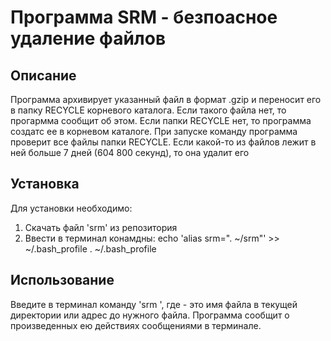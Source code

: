 # Программа SRM - безпоасное удаление файлов
## Описание
Программа архивирует указанный файл в формат .gzip и переносит его в папку RECYCLE корневого каталога.
Если такого файла нет, то прогармма сообщит об этом.
Если папки RECYCLE нет, то программа создатс ее в корневом каталоге.
При запуске команду программа проверит все файлы папки RECYCLE. Если какой-то из файлов лежит в ней больше 7 дней (604 800 секунд), то она удалит его

## Установка
Для установки необходимо:
1) Скачать файл 'srm' из репозитория
2) Ввести в терминал конамдны:
echo 'alias srm=". ~/srm"' >> ~/.bash_profile
. ~/.bash_profile

## Использование
Введите в терминал команду 'srm <file>', где <file> - это имя файла в текущей директории или адрес до нужного файла.
Программа сообщит о произведенных ею действиях сообщениями в терминале.
